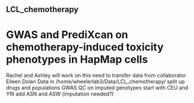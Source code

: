 ## LCL_chemotherapy
# GWAS and PrediXcan on chemotherapy-induced toxicity phenotypes in HapMap cells
Rachel and Ashley will work on this
need to transfer data from collaborator Eileen Dolan
Data in /home/wheelerlab3/Data/LCL_chemotherapy/
split up drugs and populations
GWAS QC on imputed genotypes
start with CEU and YRI
add ASN and ASW (imputation needed?)
